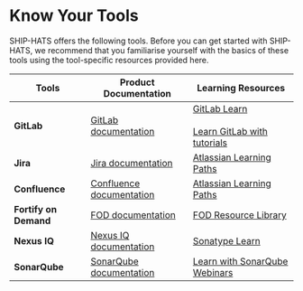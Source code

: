 # Know Your Tools


SHIP-HATS offers the following tools. Before you can get started with SHIP-HATS, we recommend that you familiarise yourself with the basics of these tools using the tool-specific resources provided here.


|**Tools**|**Product Documentation**|**Learning Resources**|
|---|---|---|
**GitLab**|[GitLab documentation](https://docs.gitlab.com/)|[GitLab Learn](https://about.gitlab.com/learn/)<br><br>[Learn GitLab with tutorials](https://docs.gitlab.com/ee/tutorials/)
**Jira**|[Jira documentation](https://www.atlassian.com/software/jira/guides/getting-started/overview)|[Atlassian Learning Paths](https://university.atlassian.com/student/collection/850385-learning-paths)
**Confluence**|[Confluence documentation](https://www.atlassian.com/software/confluence/guides/get-started/confluence-overview)|[Atlassian Learning Paths](https://university.atlassian.com/student/collection/850385-learning-paths)
**Fortify on Demand**|[FOD documentation](https://sgp.fortify.com/Docs/en/index.htm)|[FOD Resource Library](https://www.microfocus.com/en-us/cyberres/resource-library?product=Fortify%20on%20Demand)
**Nexus IQ**|[Nexus IQ documentation](https://www.sonatype.com/nexus-iq-server)|[Sonatype Learn](https://learn.sonatype.com/)
**SonarQube**|[SonarQube documentation](https://docs.sonarqube.org/latest/)|[Learn with SonarQube Webinars](https://www.sonarsource.com/resources/webinars/)

<!--
<br><br>[Learn with Jira Tutorials](https://www.youtube.com/watch?v=bvU1Plc31WQ)
<br><br>[Learn with Confluence Tutorials](https://www.youtube.com/watch?v=EVgeukYoHZ4)
<br><br>[Learn with FOD Tutorials](https://www.youtube.com/watch?v=3pqc-vSr0Yo)
-->
<!--
[SonarQube What's New](https://www.sonarsource.com/products/sonarqube/whats-new/)

[Intro to Nexus Lifecycle](https://learn.sonatype.com/courses/iq-100/)
[Component Remediation](https://learn.sonatype.com/courses/iq-103/)
[Using Nexus Lifecycle in Your IDE](https://learn.sonatype.com/courses/iq-102/)
[Learn with Nexus IQ Tutorials](https://www.youtube.com/watch?v=jYgZcs1TwQ8)
-->